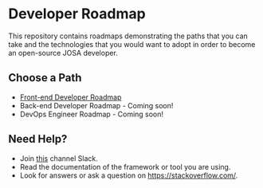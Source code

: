 # Developer Roadmap

This repository contains roadmaps demonstrating the paths that you can take and the technologies that you would want to adopt in order to become an open-source JOSA developer.

## Choose a Path

* [Front-end Developer Roadmap](/front-end-roadmap/)
* Back-end Developer Roadmap - Coming soon!
* DevOps Engineer Roadmap - Coming soon!

## Need Help?

* Join [this](https://josa.slack.com/archives/C01B0KW14E6) channel Slack.
* Read the documentation of the framework or tool you are using.
* Look for answers or ask a question on https://stackoverflow.com/.